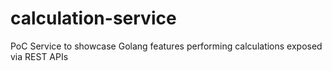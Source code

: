 # calculation-service
PoC Service to showcase Golang features performing calculations exposed via REST APIs
